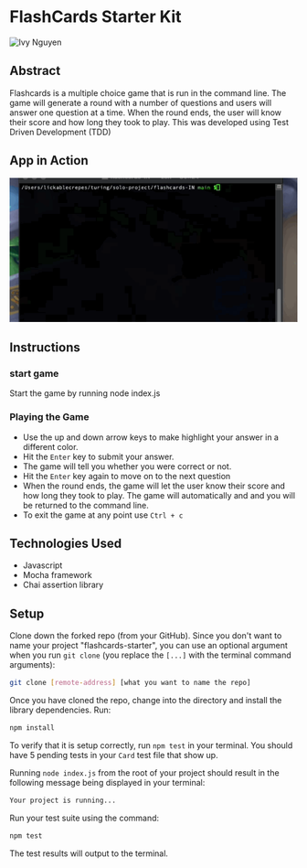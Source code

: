 # FlashCards Starter Kit

![Ivy Nguyen](https://github.com/INguyen22)

## Abstract
Flashcards is a multiple choice game that is run in the command line. The game will generate a round with a number of questions and users will answer one question at a time. When the round ends, the user will know their score and how long they took to play. This was developed using Test Driven Development (TDD)

## App in Action
![game gif](./assets/start.gif)

## Instructions 

### start game
Start the game by running node index.js

### Playing the Game
- Use the up and down arrow keys to make highlight your answer in a different color. 
- Hit the `Enter` key to submit your answer. 
- The game will tell you whether you were correct or not.
- Hit the `Enter` key again to move on to the next question
- When the round ends, the game will let the user know their score and how long they took to play. The game will automatically and and you will be returned to the command line. 
- To exit the game at any point use `Ctrl + c`

## Technologies Used
- Javascript
- Mocha framework
- Chai assertion library

## Setup

Clone down the forked repo (from your GitHub). Since you don't want to name your project "flashcards-starter", you can use an optional argument when you run `git clone` (you replace the `[...]` with the terminal command arguments):

```bash
git clone [remote-address] [what you want to name the repo]
```

Once you have cloned the repo, change into the directory and install the library dependencies. Run:

```bash
npm install
```

To verify that it is setup correctly, run `npm test` in your terminal. You should have 5 pending tests in your `Card` test file that show up.

Running `node index.js` from the root of your project should result in the following message being displayed in your terminal: 

```bash
Your project is running...
```

Run your test suite using the command:

```bash
npm test
```

The test results will output to the terminal.


